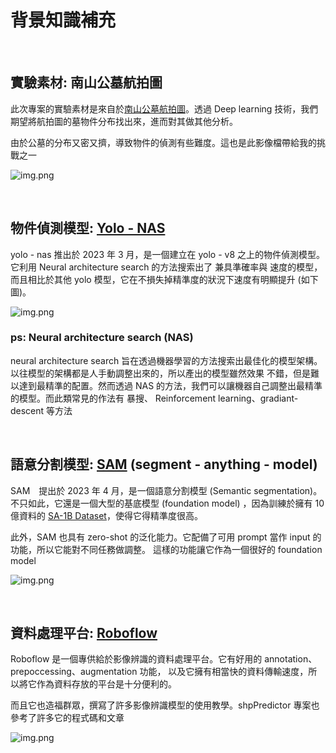 # 背景知識補充

&emsp;
## 實驗素材: 南山公墓航拍圖
此次專案的實驗素材是來自於[南山公墓航拍圖](https://data.depositar.io/dataset/orthoimagery-nanshan-cemetery)。透過 Deep learning 
技術，我們期望將航拍圖的墓物件分布找出來，進而對其做其他分析。

由於公墓的分布又密又擠，導致物件的偵測有些難度。這也是此影像檔帶給我的挑戰之一

![img.png](image/Nanshantomb.png)


&emsp;
## 物件偵測模型: [Yolo - NAS](https://docs.ultralytics.com/models/yolo-nas/) 
yolo - nas 推出於 2023 年 3 月，是一個建立在 yolo - v8 之上的物件偵測模型。它利用 Neural architecture search 的方法搜索出了
兼具準確率與 速度的模型，而且相比於其他 yolo 模型，它在不損失掉精準度的狀況下速度有明顯提升 (如下圖)。

![img.png](image/yolo_nas_frontier.png)

### ps: Neural architecture search (NAS)
neural architecture search 旨在透過機器學習的方法搜索出最佳化的模型架構。以往模型的架構都是人手動調整出來的，所以產出的模型雖然效果
不錯，但是難以達到最精準的配置。然而透過 NAS 的方法，我們可以讓機器自己調整出最精準的模型。而此類常見的作法有 暴搜、
Reinforcement learning、gradiant-descent 等方法

&emsp;
## 語意分割模型: [SAM](https://docs.ultralytics.com/models/sam/) (segment - anything - model)
SAM　提出於 2023 年 4 月，是一個語意分割模型 (Semantic segmentation)。不只如此，它還是一個大型的基底模型 (foundation model) 
，因為訓練於擁有 10 億資料的 [SA-1B Dataset](https://ai.meta.com/datasets/segment-anything/)，使得它得精準度很高。

此外，SAM 也具有 zero-shot 的泛化能力。它配備了可用 prompt 當作 input 的功能，所以它能對不同任務做調整。
這樣的功能讓它作為一個很好的 foundation model

![img.png](image/penguin.png)

&emsp;
## 資料處理平台: [Roboflow](https://roboflow.com/) 
Roboflow 是一個專供給於影像辨識的資料處理平台。它有好用的 annotation、prepoccessing、augmentation 功能，
以及它擁有相當快的資料傳輸速度，所以將它作為資料存放的平台是十分便利的。

而且它也造福群眾，撰寫了許多影像辨識模型的使用教學。shpPredictor 專案也參考了許多它的程式碼和文章

![img.png](image/prepoccess.png)


